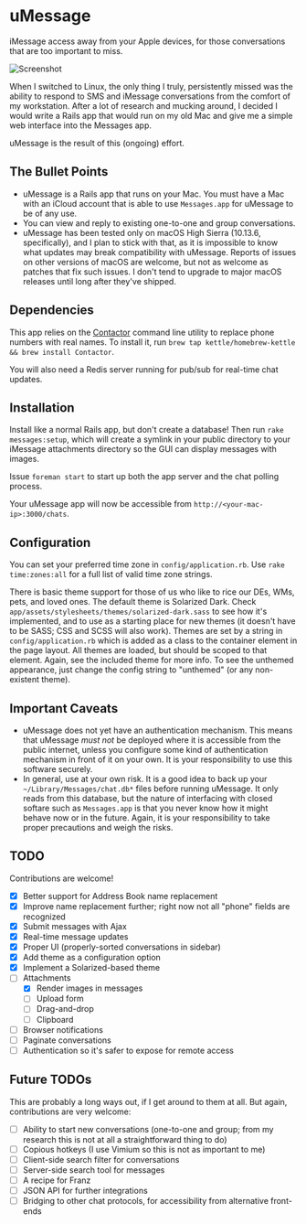 # uMessage

iMessage access away from your Apple devices, for those conversations that are too important to miss.

![Screenshot](https://raw.githubusercontent.com/cvincent/imessage_on_rails/master/app/assets/images/screenshot.png)

When I switched to Linux, the only thing I truly, persistently missed was the ability to respond to SMS and iMessage conversations from the comfort of my workstation. After a lot of research and mucking around, I decided I would write a Rails app that would run on my old Mac and give me a simple web interface into the Messages app.

uMessage is the result of this (ongoing) effort.

## The Bullet Points

* uMessage is a Rails app that runs on your Mac. You must have a Mac with an iCloud account that is able to use `Messages.app` for uMessage to be of any use.
* You can view and reply to existing one-to-one and group conversations.
* uMessage has been tested only on macOS High Sierra (10.13.6, specifically), and I plan to stick with that, as it is impossible to know what updates may break compatibility with uMessage. Reports of issues on other versions of macOS are welcome, but not as welcome as patches that fix such issues. I don't tend to upgrade to major macOS releases until long after they've shipped.

## Dependencies

This app relies on the [Contactor](https://github.com/kettle/Contactor) command line utility to replace phone numbers with real names. To install it, run `brew tap kettle/homebrew-kettle && brew install Contactor`.

You will also need a Redis server running for pub/sub for real-time chat updates.

## Installation

Install like a normal Rails app, but don't create a database! Then run `rake messages:setup`, which will create a symlink in your public directory to your iMessage attachments directory so the GUI can display messages with images.

Issue `foreman start` to start up both the app server and the chat polling process.

Your uMessage app will now be accessible from `http://<your-mac-ip>:3000/chats`.

## Configuration

You can set your preferred time zone in `config/application.rb`. Use `rake time:zones:all` for a full list of valid time zone strings.

There is basic theme support for those of us who like to rice our DEs, WMs, pets, and loved ones. The default theme is Solarized Dark. Check `app/assets/stylesheets/themes/solarized-dark.sass` to see how it's implemented, and to use as a starting place for new themes (it doesn't have to be SASS; CSS and SCSS will also work). Themes are set by a string in `config/application.rb` which is added as a class to the container element in the page layout. All themes are loaded, but should be scoped to that element. Again, see the included theme for more info. To see the unthemed appearance, just change the config string to "unthemed" (or any non-existent theme).

## Important Caveats

* uMessage does not yet have an authentication mechanism. This means that uMessage *must not* be deployed where it is accessible from the public internet, unless you configure some kind of authentication mechanism in front of it on your own. It is your responsibility to use this software securely.
* In general, use at your own risk. It is a good idea to back up your `~/Library/Messages/chat.db*` files before running uMessage. It only reads from this database, but the nature of interfacing with closed softare such as `Messages.app` is that you never know how it might behave now or in the future. Again, it is your responsibility to take proper precautions and weigh the risks.

## TODO

Contributions are welcome!

- [x] Better support for Address Book name replacement
- [x] Improve name replacement further; right now not all "phone" fields are recognized
- [x] Submit messages with Ajax
- [x] Real-time message updates
- [x] Proper UI (properly-sorted conversations in sidebar)
- [x] Add theme as a configuration option
- [x] Implement a Solarized-based theme
- [ ] Attachments
  - [x] Render images in messages
  - [ ] Upload form
  - [ ] Drag-and-drop
  - [ ] Clipboard
- [ ] Browser notifications
- [ ] Paginate conversations
- [ ] Authentication so it's safer to expose for remote access

## Future TODOs

This are probably a long ways out, if I get around to them at all. But again, contributions are very welcome:

- [ ] Ability to start new conversations (one-to-one and group; from my research this is not at all a straightforward thing to do)
- [ ] Copious hotkeys (I use Vimium so this is not as important to me)
- [ ] Client-side search filter for conversations
- [ ] Server-side search tool for messages
- [ ] A recipe for Franz
- [ ] JSON API for further integrations
- [ ] Bridging to other chat protocols, for accessibility from alternative front-ends
